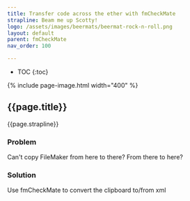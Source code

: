 ```yaml
---
title: Transfer code across the ether with fmCheckMate
strapline: Beam me up Scotty!
logo: /assets/images/beermats/beermat-rock-n-roll.png
layout: default
parent: fmCheckMate
nav_order: 100

---
```

- TOC
{:toc}

{% include page-image.html width="400" %}

## {{page.title}}

{{page.strapline}}

### Problem

Can't copy FileMaker from here to there? From there to here?


### Solution

Use fmCheckMate to convert the clipboard to/from xml
